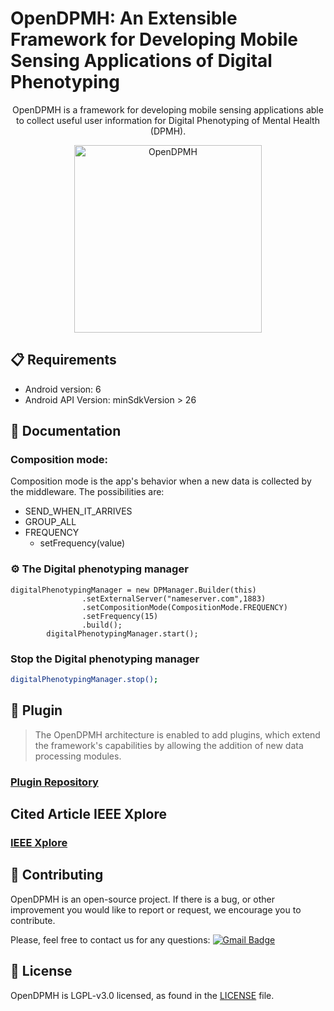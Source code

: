 # OpenDPMH: An Extensible Framework for Developing Mobile Sensing Applications of Digital Phenotyping
<p align="center">
OpenDPMH is a framework for developing mobile sensing applications able to collect useful user information for Digital Phenotyping of Mental Health (DPMH).
</p>

<p align="center">
  <img src="https://github.com/jeancomp/OpenDPMH/blob/master/open-dpmh-example.jpg" alt="OpenDPMH" width="300" />
</p>

## 📋 Requirements

* Android version: 6
* Android API Version: minSdkVersion > 26

## 📖  Documentation

### Composition mode:

 Composition mode is the app's behavior when a new data is collected by the middleware. The possibilities are:

- SEND_WHEN_IT_ARRIVES
- GROUP_ALL
- FREQUENCY
  - setFrequency(value)


### ⚙️ The Digital phenotyping manager
```
digitalPhenotypingManager = new DPManager.Builder(this)
                .setExternalServer("nameserver.com",1883)
                .setCompositionMode(CompositionMode.FREQUENCY)
                .setFrequency(15)
                .build();
        digitalPhenotypingManager.start();
```

### Stop the Digital phenotyping manager
```sh
digitalPhenotypingManager.stop();
```

## 🧰 Plugin

> The OpenDPMH architecture is enabled to add plugins, which extend the framework's capabilities by allowing the addition of new data processing modules.

### [Plugin Repository](https://github.com/jeancomp/Plugin)

## Cited Article IEEE Xplore

### [IEEE Xplore](https://ieeexplore.ieee.org/abstract/document/10178808)


## 👏 Contributing
 

OpenDPMH is an open-source project. If there is a bug, or other improvement you would like to report or request, we encourage you to contribute.

Please, feel free to contact us for any questions: [![Gmail Badge](https://img.shields.io/badge/-ariel@lsdi.ufma.br-c14438?style=flat-square&logo=Gmail&logoColor=white&link=mailto:ariel@lsdi.ufma.br)](mailto:ariel@lsdi.ufma.br)

## 📄 License

OpenDPMH is LGPL-v3.0 licensed, as found in the [LICENSE][l] file.

[l]: https://github.com/jeancomp/OpenDPMH/blob/master/LICENSE.md
